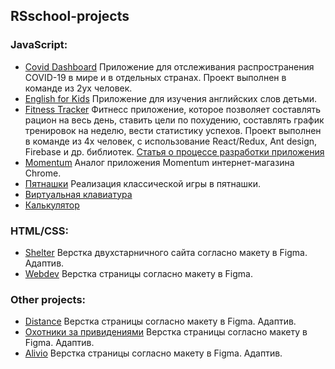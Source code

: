 ## RSschool-projects 
### JavaScript:
+ [Covid Dashboard](https://rolling-scopes-school.github.io/janeellison-JS2020Q3/covid-dashboard/build/)
Приложение для отслеживания распространения COVID-19 в мире и в отдельных странах. Проект выполнен в команде из 2ух человек.
+ [English for Kids](https://rolling-scopes-school.github.io/janeellison-JS2020Q3/english-for-kids/dist/)
Приложение для изучения английских слов детьми.
+ [Fitness Tracker](https://rs-fitness-tracker-prod.web.app/)
Фитнесс приложение, которое позволяет составлять рацион на весь день, ставить цели по похудению, составлять график тренировок на неделю, вести статистику успехов. Проект выполнен в команде из 4х человек, с использование React/Redux, Ant design, Firebase и др. библиотек. 
[Статья о процессе разработки приложения](https://asekerich99.medium.com/fitness-tracker-cfea48f44ef4)
+ [Momentum](https://rolling-scopes-school.github.io/janeellison-JS2020Q3/momentum/)
Аналог приложения Momentum интернет-магазина Chrome.
+ [Пятнашки](https://rolling-scopes-school.github.io/janeellison-JS2020Q3/gem-puzzle/) 
Реализация классической игры в пятнашки. 
+ [Виртуальная клавиатура](https://rolling-scopes-school.github.io/janeellison-JS2020Q3/virtual-keyboard/)
+ [Калькулятор](https://rolling-scopes-school.github.io/janeellison-JS2020Q3/calculator/)
### HTML/CSS:
+ [Shelter](https://rolling-scopes-school.github.io/janeellison-JS2020Q3/shelter/pages/main/index.html)
 Верстка двухстарничного сайта согласно макету в Figma. Адаптив.
+ [Webdev](https://rolling-scopes-school.github.io/janeellison-JS2020Q3/webdev/)
Верстка страницы согласно макету в Figma. 

 ### Other projects:
+ [Distance](https://janeellison.github.io/Distance/)
Верстка страницы согласно макету в Figma. Адаптив.
+ [Охотники за привидениями](https://janeellison.github.io/ghostbusters/)
Верстка страницы согласно макету в Figma. Адаптив.
+ [Alivio](https://janeellison.github.io/alivio/)
 Верстка страницы согласно макету в Figma. Адаптив.
